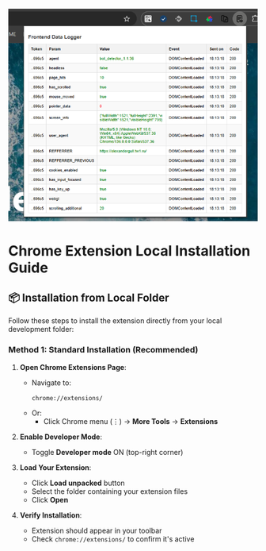 ![Extension Screenshot](photo.png)

# Chrome Extension Local Installation Guide

## 📦 Installation from Local Folder

Follow these steps to install the extension directly from your local development folder:

### Method 1: Standard Installation (Recommended)

1. **Open Chrome Extensions Page**:
   - Navigate to:
     ```
     chrome://extensions/
     ```
   - Or:
     - Click Chrome menu (⋮) → **More Tools** → **Extensions**

2. **Enable Developer Mode**:
   - Toggle **Developer mode** ON (top-right corner)

3. **Load Your Extension**:
   - Click **Load unpacked** button
   - Select the folder containing your extension files
   - Click **Open**

4. **Verify Installation**:
   - Extension should appear in your toolbar
   - Check `chrome://extensions/` to confirm it's active
